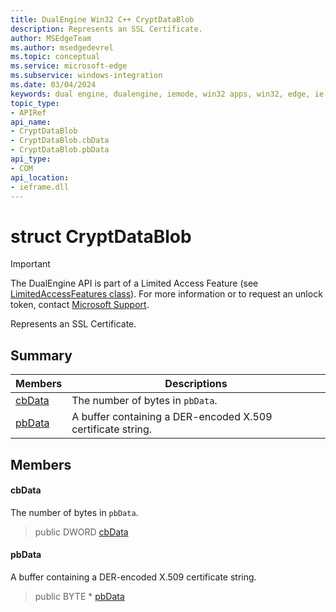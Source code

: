 ```yaml
---
title: DualEngine Win32 C++ CryptDataBlob
description: Represents an SSL Certificate.
author: MSEdgeTeam
ms.author: msedgedevrel
ms.topic: conceptual
ms.service: microsoft-edge
ms.subservice: windows-integration
ms.date: 03/04/2024
keywords: dual engine, dualengine, iemode, win32 apps, win32, edge, ie mode, edge html, CryptDataBlob
topic_type: 
- APIRef
api_name:
- CryptDataBlob
- CryptDataBlob.cbData
- CryptDataBlob.pbData
api_type:
- COM
api_location:
- ieframe.dll
---
```


# struct CryptDataBlob

> [!IMPORTANT]
> The DualEngine API is part of a Limited Access Feature (see [LimitedAccessFeatures class](https://learn.microsoft.com/en-us/uwp/api/windows.applicationmodel.limitedaccessfeatures)). For more information or 
> to request an unlock token, contact [Microsoft Support](https://support.serviceshub.microsoft.com/supportforbusiness/create?sapId=d15d3aa2-0512-7cb8-1df9-86221f5cbfde).

Represents an SSL Certificate.

## Summary

 Members                        | Descriptions
--------------------------------|---------------------------------------------
[cbData](#cbdata) | The number of bytes in `pbData`.
[pbData](#pbdata) | A buffer containing a DER-encoded X.509 certificate string.

## Members

#### cbData

The number of bytes in `pbData`.

> public DWORD [cbData](#cbdata)

#### pbData

A buffer containing a DER-encoded X.509 certificate string.

> public BYTE * [pbData](#pbdata)

